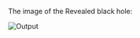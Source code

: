 The image of the Revealed black hole:

![Output](https://user-images.githubusercontent.com/88210093/140611695-c37f8e6f-a81b-4751-a65c-c8f6f6eafc6a.jpg)
